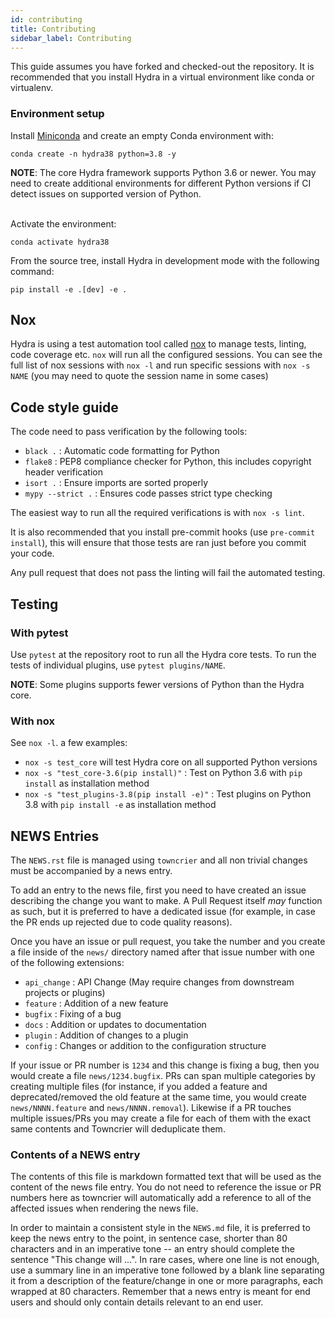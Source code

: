 ```yaml
---
id: contributing
title: Contributing
sidebar_label: Contributing
---
```


This guide assumes you have forked and checked-out the repository.
It is recommended that you install Hydra in a virtual environment like conda or virtualenv.

### Environment setup
Install [Miniconda](https://docs.conda.io/en/latest/miniconda.html) and create an empty Conda environment with:
```
conda create -n hydra38 python=3.8 -y
```

<div class="alert alert--info" role="alert">
<strong>NOTE</strong>:
The core Hydra framework supports Python 3.6 or newer. You may need to create additional environments for different Python versions if
CI detect issues on supported version of Python.
</div>
<br/>

Activate the environment:
```
conda activate hydra38
```
From the source tree, install Hydra in development mode with the following command:
```
pip install -e .[dev] -e .
```
## Nox
Hydra is using a test automation tool called [nox](https://github.com/theacodes/nox) to manage tests, linting, code coverage etc. 
`nox` will run all the configured sessions. You can see the full list of nox sessions with `nox -l` and run specific sessions
with `nox -s NAME` (you may need to quote the session name in some cases)

## Code style guide
The code need to pass verification by the following tools:
 - `black .` : Automatic code formatting for Python
 - `flake8` : PEP8 compliance checker for Python, this includes copyright header verification
 - `isort .` : Ensure imports are sorted properly
 - `mypy --strict .` : Ensures code passes strict type checking
 
The easiest way to run all the required verifications is with `nox -s lint`.

It is also recommended that you install pre-commit hooks (use `pre-commit install`), this will ensure that those tests
are ran just before you commit your code.

Any pull request that does not pass the linting will fail the automated testing.


## Testing
### With pytest
Use `pytest` at the repository root to run all the Hydra core tests.
To run the tests of individual plugins, use `pytest plugins/NAME`.
<div class="alert alert--info" role="alert">
<strong>NOTE</strong>:
Some plugins supports fewer versions of Python than the Hydra core. 
</div>

### With nox
See `nox -l`. a few examples:
* `nox -s test_core` will test Hydra core on all supported Python versions
* `nox -s "test_core-3.6(pip install)"` : Test on Python 3.6 with `pip install` as installation method
* `nox -s "test_plugins-3.8(pip install -e)"` : Test plugins on Python 3.8 with `pip install -e` as installation method  

## NEWS Entries
The `NEWS.rst` file is managed using `towncrier` and all non trivial changes
must be accompanied by a news entry.

To add an entry to the news file, first you need to have created an issue
describing the change you want to make. A Pull Request itself *may* function as
such, but it is preferred to have a dedicated issue (for example, in case the
PR ends up rejected due to code quality reasons).

Once you have an issue or pull request, you take the number and you create a
file inside of the ``news/`` directory named after that issue number with one of the following extensions:
* `api_change` : API Change (May require changes from downstream projects or plugins)
* `feature` : Addition of a new feature
* `bugfix` : Fixing of a bug
* `docs` : Addition or updates to documentation
* `plugin` : Addition of changes to a plugin
* `config` : Changes or addition to the configuration structure

If your issue or PR number is ``1234`` and this change is fixing a bug, then you would
create a file ``news/1234.bugfix``. PRs can span multiple categories by creating
multiple files (for instance, if you added a feature and deprecated/removed the
old feature at the same time, you would create ``news/NNNN.feature`` and
``news/NNNN.removal``). Likewise if a PR touches multiple issues/PRs you may
create a file for each of them with the exact same contents and Towncrier will
deduplicate them.


### Contents of a NEWS entry
The contents of this file is markdown formatted text that will be used
as the content of the news file entry. You do not need to reference the issue
or PR numbers here as towncrier will automatically add a reference to all of
the affected issues when rendering the news file.

In order to maintain a consistent style in the `NEWS.md` file, it is
preferred to keep the news entry to the point, in sentence case, shorter than
80 characters and in an imperative tone -- an entry should complete the sentence
"This change will ...". In rare cases, where one line is not enough, use a
summary line in an imperative tone followed by a blank line separating it
from a description of the feature/change in one or more paragraphs, each wrapped
at 80 characters. Remember that a news entry is meant for end users and should
only contain details relevant to an end user.
